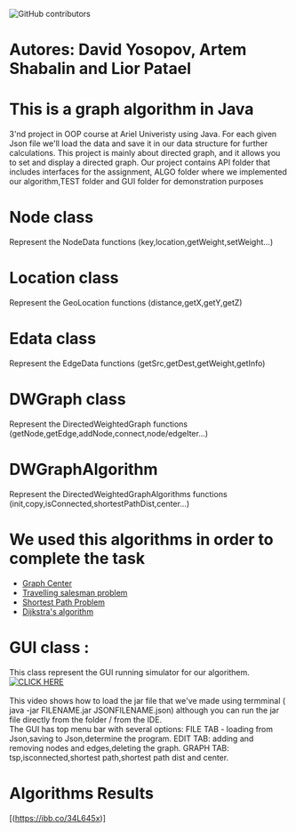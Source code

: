  ![GitHub contributors](https://img.shields.io/github/contributors/MightyArty/Ex2_Graphs?style=plastic)
# Autores: David Yosopov, Artem Shabalin and Lior Patael
# This is a graph algorithm in Java 
3'nd project in OOP course at Ariel Univeristy using Java. For each given Json file we'll load the data and save it in our data structure for further calculations.
This project is mainly about directed graph, and it allows you to set and display a directed graph.
Our project contains API folder that includes interfaces for the assignment, ALGO folder where we implemented our algorithm,TEST folder and GUI folder for demonstration purposes
# Node class
Represent the NodeData functions (key,location,getWeight,setWeight...)
# Location class
Represent the GeoLocation functions (distance,getX,getY,getZ)
# Edata class
Represent the EdgeData functions (getSrc,getDest,getWeight,getInfo)
# DWGraph class
Represent the DirectedWeightedGraph functions (getNode,getEdge,addNode,connect,node/edgeIter...)
# DWGraphAlgorithm
Represent the DirectedWeightedGraphAlgorithms functions (init,copy,isConnected,shortestPathDist,center...)
# We used this algorithms in order to complete the task
- [Graph Center](https://en.wikipedia.org/wiki/Graph_center)
- [Travelling salesman problem](https://en.wikipedia.org/wiki/Travelling_salesman_problem)
- [Shortest Path Problem](https://en.wikipedia.org/wiki/Shortest_path_problem)
- [Dijkstra's algorithm](https://en.wikipedia.org/wiki/Dijkstra%27s_algorithm)
# GUI class :
This class represent the GUI running simulator for our algorithem.<br/>
[![CLICK HERE](https://img.youtube.com/vi/rzKde6IoVKQ/maxresdefault.jpg)](https://www.youtube.com/watch?v=rzKde6IoVKQ "CLICK HERE")
<br />
<br />This video shows how to load the jar file that we've made using termminal ( java -jar FILENAME.jar JSONFILENAME.json) although you can run the jar file directly from the folder / from the IDE. 
<br /> The GUI has top menu bar with several options: FILE TAB -  loading from Json,saving to Json,determine the program.
EDIT TAB: adding and removing nodes and edges,deleting the graph. GRAPH TAB: tsp,isconnected,shortest path,shortest path dist and center.
# Algorithms Results
[(https://ibb.co/34L645x)]
